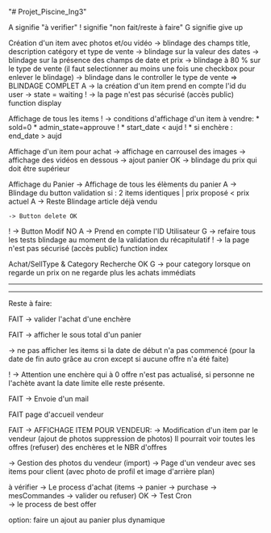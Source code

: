 "# Projet_Piscine_Ing3" 

A signifie "à verifier"
! signifie "non fait/reste à faire"
G signifie give up

Création d'un item avec photos et/ou vidéo
    -> blindage des champs title, description catégory et type de vente
    -> blindage sur la valeur des dates
    -> blindage sur la présence des champs de date et prix
    -> blindage à 80 % sur le type de vente (il faut selectionner au moins une fois une checkbox pour enlever le blindage)
    -> blindage dans le controller le type de vente
    => BLINDAGE COMPLET
  A -> la création d'un item  prend en compte l'id du user
    -> state = waiting
  ! -> la page n'est pas sécurisé (accès public)  function display


Affichage de tous les items
  ! -> conditions d'affichage d'un item à vendre:
              * sold=0
              * admin_state=approuve
  !            * start_date < aujd
  !            * si enchère : end_date > aujd

Affichage d'un item pour achat
    -> affichage en carrousel des images
    -> affichage des vidéos en dessous
    -> ajout panier OK
    -> blindage du prix qui doit être supérieur

Affichage du Panier
    -> Affichage de tous les élèments du panier
  A -> Blindage du button validation si : 2 items identiques | prix proposé < prix actuel
  A -> Reste Blindage article déjà vendu

    -> Button delete OK
  ! -> Button Modif NO
  A -> Prend en compte l'ID Utilisateur
  G -> refaire tous les tests blindage au moment de la validation du récapitulatif
  ! -> la page n'est pas sécurisé (accès public)  function index

Achat/SellType & Category
    Recherche OK
  G -> pour category lorsque on regarde un prix on ne regarde plus les achats immédiats 

________________________________________________________
________________________________________________________

Reste à faire:
  
    


FAIT -> valider l'achat d'une enchère

FAIT -> afficher le sous total d'un panier

  -> ne pas afficher les items si la date de début n'a pas commencé 
      (pour la date de fin auto grâce au cron except si aucune offre n'a été faite)

 ! -> Attention une enchère qui à 0 offre n'est pas actualisé, si personne ne l'achète avant la date limite elle reste présente.

FAIT -> Envoie d'un mail


FAIT page d'accueil vendeur

FAIT -> AFFICHAGE ITEM POUR VENDEUR:
      -> Modification d'un item par le vendeur (ajout de photos suppression de photos)
      Il pourrait voir toutes les offres (refuser) des enchères et le NBR d'offres
      
  -> Gestion des photos du vendeur (import)
  -> Page d'un vendeur avec ses items pour client (avec photo de profil et image d'arrière plan)


  à vérifier
    -> Le process d'achat (items -> panier -> purchase -> mesCommandes -> valider ou refuser)
OK  -> Test Cron  
    -> le process de best offer

option:
   faire un ajout au panier plus dynamique 
